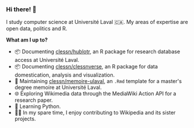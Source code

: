 ### Hi there! 👋 

I study computer science at Université Laval 🇨🇦. My areas of expertise are open data, politics and R.

**What am I up to?**

* 📦 Documenting [clessn/hublotr](https://github.com/clessn/hublotr), an R package for research database access at Université Laval.
* 📦 Documenting [clessn/clessnverse](https://github.com/clessn/clessnverse), an R package for data domestication, analysis and visualization.
* 📘 Maintaining [clessn/memoire-ulaval](https://github.com/clessn/memoire-ulaval), an `.Rmd` template for a master's degree memoire at Université Laval.
* 🌐 Exploring Wikimedia data through the MediaWiki Action API for a research paper.
* :snake: Learning Python.
* 👩‍💻 In my spare time, I enjoy contributing to Wikipedia and its sister projects.
